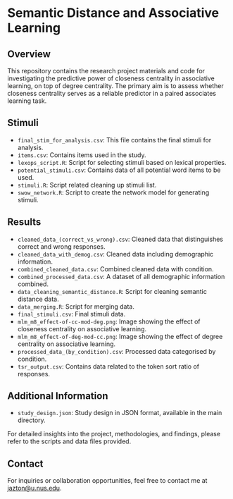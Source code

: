 # Semantic Distance and Associative Learning

## Overview

This repository contains the research project materials and code for investigating the predictive power of closeness centrality in associative learning, on top of degree centrality. The primary aim is to assess whether closeness centrality serves as a reliable predictor in a paired associates learning task.

## Stimuli

- `final_stim_for_analysis.csv`: This file contains the final stimuli for analysis.
- `items.csv`: Contains items used in the study.
- `lexops_script.R`: Script for selecting stimuli based on lexical properties.
- `potential_stimuli.csv`: Contains data of all potential word items to be used.
- `stimuli.R`: Script related cleaning up stimuli list.
- `swow_network.R`: Script to create the network model for generating stimuli.

## Results

- `cleaned_data_(correct_vs_wrong).csv`: Cleaned data that distinguishes correct and wrong responses.
- `cleaned_data_with_demog.csv`: Cleaned data including demographic information.
- `combined_cleaned_data.csv`: Combined cleaned data with condition.
- `combined_processed_data.csv`: A dataset of all demographic information combined.
- `data_cleaning_semantic_distance.R`: Script for cleaning semantic distance data.
- `data_merging.R`: Script for merging data.
- `final_stimuli.csv`: Final stimuli data.
- `mlm_m8_effect-of-cc-mod-deg.png`: Image showing the effect of closeness centrality on associative learning.
- `mlm_m8_effect-of-deg-mod-cc.png`: Image showing the effect of degree centrality on associative learning.
- `processed_data_(by_condition).csv`: Processed data categorised by condition.
- `tsr_output.csv`: Contains data related to the token sort ratio of responses.

## Additional Information

- `study_design.json`: Study design in JSON format, available in the main directory.

For detailed insights into the project, methodologies, and findings, please refer to the scripts and data files provided.

## Contact

For inquiries or collaboration opportunities, feel free to contact me at jazton@u.nus.edu.


